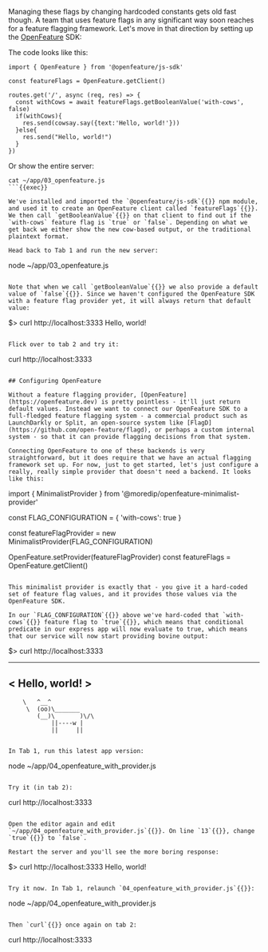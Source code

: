 Managing these flags by changing hardcoded constants gets old fast though. A team that uses feature flags in any significant way soon reaches for a feature flagging framework. Let's move in that direction by setting up the [OpenFeature](https://openfeature.dev) SDK:

The code looks like this:

```
import { OpenFeature } from '@openfeature/js-sdk'

const featureFlags = OpenFeature.getClient()

routes.get('/', async (req, res) => {
  const withCows = await featureFlags.getBooleanValue('with-cows', false)
  if(withCows){
    res.send(cowsay.say({text:'Hello, world!'}))
  }else{
    res.send("Hello, world!")
  }
})
```

Or show the entire server:

```
cat ~/app/03_openfeature.js
```{{exec}}

We've installed and imported the `@openfeature/js-sdk`{{}} npm module, and used it to create an OpenFeature client called `featureFlags`{{}}. We then call `getBooleanValue`{{}} on that client to find out if the `with-cows` feature flag is `true` or `false`. Depending on what we get back we either show the new cow-based output, or the traditional plaintext format.

Head back to Tab 1 and run the new server:

```
node ~/app/03_openfeature.js
```{{exec interrupt}}

Note that when we call `getBooleanValue`{{}} we also provide a default value of `false`{{}}. Since we haven't configured the OpenFeature SDK with a feature flag provider yet, it will always return that default value:

```
$> curl http://localhost:3333
Hello, world!
```{{}}

Flick over to tab 2 and try it:

```
curl http://localhost:3333
```{{exec}}

## Configuring OpenFeature

Without a feature flagging provider, [OpenFeature](https://openfeature.dev) is pretty pointless - it'll just return default values. Instead we want to connect our OpenFeature SDK to a full-fledged feature flagging system - a commercial product such as LaunchDarkly or Split, an open-source system like [FlagD](https://github.com/open-feature/flagd), or perhaps a custom internal system - so that it can provide flagging decisions from that system.

Connecting OpenFeature to one of these backends is very straightforward, but it does require that we have an actual flagging framework set up. For now, just to get started, let's just configure a really, really simple provider that doesn't need a backend. It looks like this:

```
import { MinimalistProvider } from '@moredip/openfeature-minimalist-provider'

const FLAG_CONFIGURATION = {
  'with-cows': true
}

const featureFlagProvider = new MinimalistProvider(FLAG_CONFIGURATION)

OpenFeature.setProvider(featureFlagProvider)
const featureFlags = OpenFeature.getClient()
```{{}}

This minimalist provider is exactly that - you give it a hard-coded set of feature flag values, and it provides those values via the OpenFeature SDK.

In our `FLAG_CONFIGURATION`{{}} above we've hard-coded that `with-cows`{{}} feature flag to `true`{{}}, which means that conditional predicate in our express app will now evaluate to true, which means that our service will now start providing bovine output:

```
$> curl http://localhost:3333
 _______________
< Hello, world! >
 ---------------
        \   ^__^
         \  (oo)\_______
            (__)\       )\/\
                ||----w |
                ||     ||
```{{}}

In Tab 1, run this latest app version:
```
node ~/app/04_openfeature_with_provider.js
```{{exec interrupt}}

Try it (in tab 2):

```
curl http://localhost:3333
```{{exec}}

Open the editor again and edit `~/app/04_openfeature_with_provider.js`{{}}. On line `13`{{}}, change `true`{{}} to `false`.

Restart the server and you'll see the more boring response:

```
$> curl http://localhost:3333
Hello, world!
```{{}}

Try it now. In Tab 1, relaunch `04_openfeature_with_provider.js`{{}}:
```
node ~/app/04_openfeature_with_provider.js
```{{exec interrupt}}

Then `curl`{{}} once again on tab 2:
```
curl http://localhost:3333
```{{exec}}
